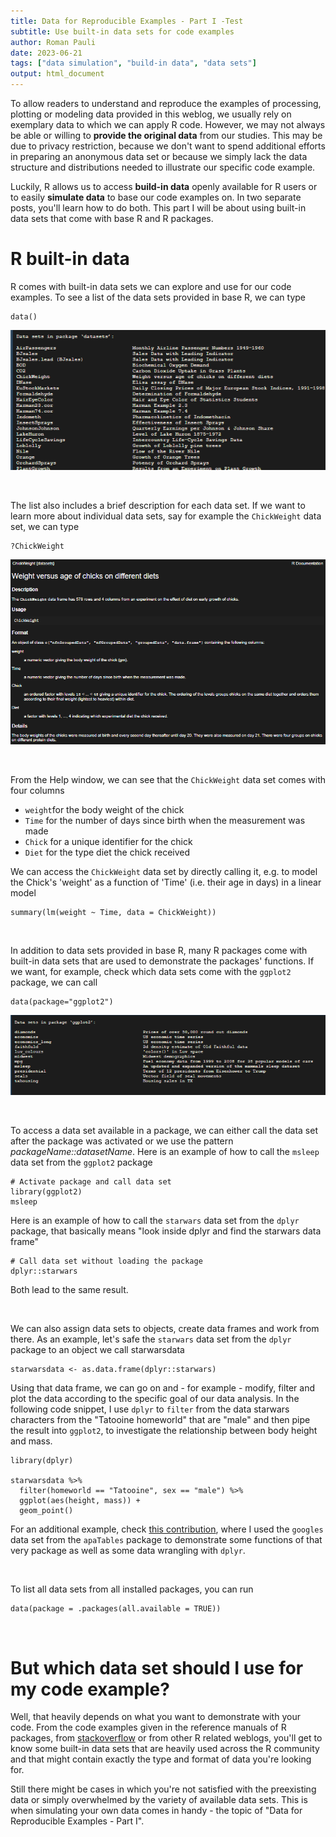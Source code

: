 ```yaml
---
title: Data for Reproducible Examples - Part I -Test
subtitle: Use built-in data sets for code examples
author: Roman Pauli
date: 2023-06-21
tags: ["data simulation", "build-in data", "data sets"]
output: html_document
---
```



To allow readers to understand and reproduce the examples of processing, plotting or modeling data provided in this weblog, we usually rely on exemplary data to which we can apply R code. However, we may not always be able or willing to **provide the original data** from our studies. This may be due to privacy restriction, because we don't want to spend additional efforts in  preparing an anonymous data set or because we simply lack the data structure and distributions needed to illustrate our specific code example.
  
Luckily, R allows us to access **build-in data** openly available for R users or to easily **simulate data** to base our code examples on. In two separate posts, you'll learn how to do both. This part I will be about using built-in data sets that come with base R and R packages.

# R built-in data
R comes with built-in data sets we can explore and use for our code examples. To see a list of the data sets provided in base R, we can type

```{r, eval=F}
data()
```

![data sets in package 'datasets'](https://github.com/paulirom/CodeClub/blob/main/content/post/build-in%20data%20set%20files/data().png?raw=true)

<br>

The list also includes a brief description for each data set. If we want to learn more about individual data sets, say for example the `ChickWeight` data set, we can type

```{r,eval=F}
?ChickWeight
```

![R documentation on ChickWeight data set](https://github.com/paulirom/CodeClub/blob/main/content/post/build-in%20data%20set%20files/ChickWeightdata.png?raw=true)

<br>
  
From the Help window, we can see that the `ChickWeight` data set comes with four columns

- `weight`for the body weight of the chick
- `Time` for the number of days since birth when the measurement was made
- `Chick` for a unique identifier for the chick
- `Diet` for the type diet the chick received

We can access the `ChickWeight` data set by directly calling it, e.g. to model the Chick's 'weight' as a function of 'Time' (i.e. their age in days) in a linear model
```{r}
summary(lm(weight ~ Time, data = ChickWeight))
```	

<br>

In addition to data sets provided in base R, many R packages come with built-in data sets that are used to demonstrate the packages' functions.
If we want, for example, check which data sets come with the `ggplot2` package, we can call
```{r}
data(package="ggplot2")
```	

![data sets in package 'ggplot2'](https://github.com/paulirom/CodeClub/blob/main/content/post/build-in%20data%20set%20files/ggplot2data.png?raw=true)

<br>

To access a data set available in a package, we can either call the data set after the package was activated or we use the pattern *packageName::datasetName*.
Here is an example of how to call the `msleep` data set from the `ggplot2` package
```{r}
# Activate package and call data set
library(ggplot2)
msleep
```	
Here is an example of how to call the `starwars` data set from the `dplyr` package, that basically means "look inside dplyr and find the starwars data frame"
```{r}
# Call data set without loading the package
dplyr::starwars
```	
Both lead to the same result. 

<br>

We can also assign data sets to objects, create data frames and work from there. As an example, let's safe the `starwars` data set from the `dplyr` package to an object we call starwarsdata
```{r}
starwarsdata <- as.data.frame(dplyr::starwars)
```	
Using that data frame, we can go on and - for example - modify, filter and plot the data according to the specific goal of our data analysis. In the following code snippet, I use `dplyr` to `filter` from the data starwars characters from the "Tatooine homeworld" that are "male" and then pipe the result into `ggplot2`, to investigate the relationship between body height and mass.

```{r message=FALSE, warning=FALSE}
library(dplyr)

starwarsdata %>% 
  filter(homeworld == "Tatooine", sex == "male") %>% 
  ggplot(aes(height, mass)) +
  geom_point()
```	


For an additional example, check [this contribution](https://ukarcodeclub.netlify.app/post/apatables/), where I used the `googles` data set from the `apaTables` package to demonstrate some functions of that very package as well as some data wrangling with `dplyr`. 

<br>

To list all data sets from all installed packages, you can run
```{r}
data(package = .packages(all.available = TRUE))
```	

<br>

# But which data set should I use for my code example?

Well, that heavily depends on what you want to demonstrate with your code. From the code examples given in the reference manuals of R packages, from [stackoverflow](https://stackoverflow.com/) or from other R related weblogs, you'll get to know some built-in data sets that are heavily used across the R community and that might contain exactly the type and format of data you're looking for.

Still there might be cases in which you're not satisfied with the preexisting data or simply overwhelmed by the variety of available data sets. This is when simulating your own data comes in handy - the topic of "Data for Reproducible Examples - Part I".

<br>
<br>


